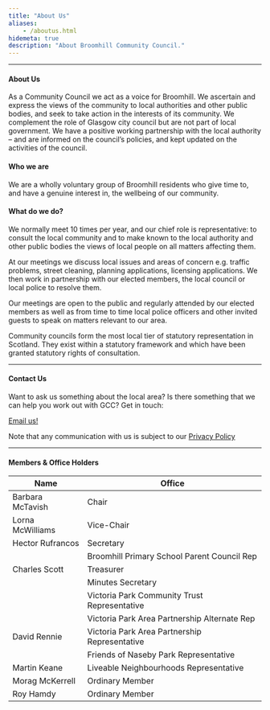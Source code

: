 ```yaml
---
title: "About Us"
aliases:
    - /aboutus.html
hidemeta: true
description: "About Broomhill Community Council."
---
```


--- 

#### About Us

As a Community Council we act as a voice for Broomhill. We ascertain and express the views of the community to local authorities and other public bodies, and seek to take action in the interests of its community. We complement the role of Glasgow city council but are not part of local government. We have a positive working partnership with the local authority – and are informed on the council’s policies, and kept updated on the activities of the council.

#### Who we are

We are a wholly voluntary group of Broomhill residents who give time to, and have a genuine interest in, the wellbeing of our community.    

#### What do we do?

We normally meet 10 times per year, and our chief role is representative: to consult the local community and to make known to the local authority and other public bodies the views of local people on all matters affecting them.

At our meetings we discuss local issues and areas of concern  e.g. traffic problems, street cleaning, planning applications, licensing applications. We then work in partnership with our elected members, the local council or local police to resolve them.

Our meetings are open to the public and regularly attended by our elected members as well as from time to time local police officers and other invited guests to speak on matters relevant to our area.

Community councils form the most local tier of statutory representation in Scotland. They exist within a statutory framework and which have been granted statutory rights of consultation.

---

#### Contact Us

Want to ask us something about the local area? Is there something that we can help you work out with GCC? Get in touch:

[Email us!](mailto:broomhillcc01@gmail.com)

Note that any communication with us is subject to our [Privacy Policy](/privacy.html)

---

#### Members & Office Holders

| Name | Office |
|-------|-------|
| Barbara McTavish | Chair |
| Lorna McWilliams | Vice-Chair |
| Hector Rufrancos | Secretary |
| | Broomhill Primary School Parent Council Rep |
| Charles Scott | Treasurer |
|  | Minutes Secretary |
|  | Victoria Park Community Trust Representative |
|  | Victoria Park Area Partnership Alternate Rep |
| David Rennie | Victoria Park Area Partnership Representative | 
| | Friends of Naseby Park Representative |
| Martin Keane | Liveable Neighbourhoods Representative |
| Morag McKerrell | Ordinary Member |
| Roy Hamdy | Ordinary Member |
